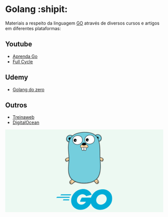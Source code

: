 # Golang :shipit:	

Materiais a respeito da linguagem [GO](https://go.dev/) através de diversos cursos e artigos em diferentes plataformas:

## Youtube

- [Aprenda Go](https://youtube.com/playlist?list=PLCKpcjBB_VlBsxJ9IseNxFllf-UFEXOdg)
- [Full Cycle](https://youtube.com/playlist?list=PL5aY_NrL1rjucQqO21QH8KclsLDYu1BIg&si=p5qoGnhFGAuolcNl)

## Udemy

- [Golang do zero](https://www.udemy.com/share/103yNu3@cqdGubSUyGSbKPGSCxk9cnZ2vWnu4BKV6wSXUJqCINQOZ0cz5CPaKmy4BtFJ4cIY/)

## Outros

- [Treinaweb](https://www.treinaweb.com.br/blog/posts?q=golang)
- [DigitalOcean](https://www.digitalocean.com/community/tutorials?q=%5Bgo%5D&hits_per_page=12)

![](https://github.com/leandrobeandrade/golang/blob/main/go.png)
